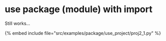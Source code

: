 # use package (module) with import

Still works...

{% embed include file="src/examples/package/use_project/proj2_1.py" %}


